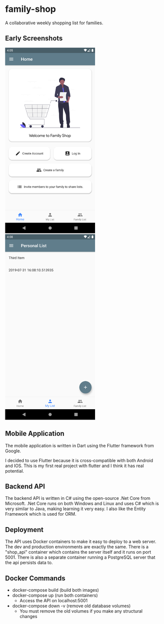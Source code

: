 # family-shop

A collaborative weekly shopping list for families.

## Early Screenshots

<img src="https://github.com/evan-buss/family-shop/blob/master/images/home.png" height="600">&nbsp;&nbsp;&nbsp;&nbsp;&nbsp;&nbsp;&nbsp;&nbsp;&nbsp;&nbsp;&nbsp;&nbsp;<img src="https://github.com/evan-buss/family-shop/blob/master/images/list.png" height="600">



## Mobile Application

The mobile application is written in Dart using the Flutter framework from Google.

I decided to use Flutter because it is cross-compatible with both Android and IOS. This is my first real project with 
flutter and I think it has real potential.

## Backend API

The backend API is written in C# using the open-source .Net Core from Microsoft. .Net Core runs on both Windows and Linux
and uses C# which is very similar to Java, making learning it very easy. I also like the Entity Framework which is used
for ORM.

## Deployment

The API uses Docker containers to make it easy to deploy to a web server. The dev and production environments are exactly
the same. There is a "shop_api" container which contains the server itself and it runs on port 5001. There is also a 
separate container running a PostgreSQL server that the api persists data to. 

## Docker Commands 
- docker-compose build (build both images)
- docker-compose up (run both containers)
  - Access the API on localhost:5001
- docker-compose down -v (remove old database volumes)
  - You must remove the old volumes if you make any structural changes

